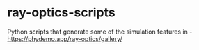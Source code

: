 # ray-optics-scripts
Python scripts that generate some of the simulation features in - https://phydemo.app/ray-optics/gallery/
